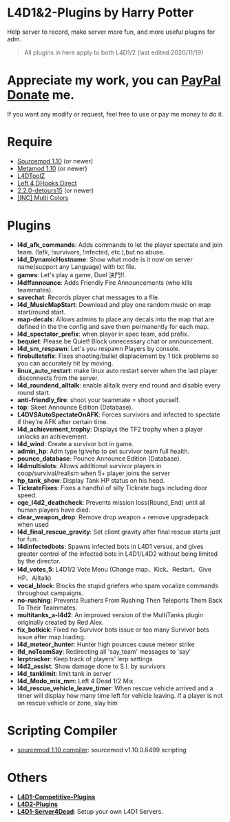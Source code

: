 ﻿# L4D1&2-Plugins  by Harry Potter
Help server to record, make server more fun, and more useful plugins for adm.
> All plugins in here apply to both L4D1/2 (last edited:2020/11/19)
# Appreciate my work, you can [PayPal Donate](https://paypal.me/Harry0215?locale.x=zh_TW) me.
If you want any modify or request, feel free to use or pay me money to do it.
# Require
* [Sourcemod 1.10](https://www.sourcemod.net/downloads.php?branch=1.10-dev) (or newer)
* [Metamod 1.10](https://www.sourcemm.net/downloads.php?branch=1.10-dev) (or newer)
* [L4DToolZ](https://forums.alliedmods.net/showthread.php?t=93600)
* [Left 4 DHooks Direct](https://forums.alliedmods.net/showthread.php?p=2684862)
* [2.2.0-detours15](https://forums.alliedmods.net/showpost.php?p=2588686&postcount=589) (or newer)
* [[INC] Multi Colors](https://forums.alliedmods.net/showthread.php?t=247770)

# Plugins
* <b>l4d_afk_commands</b>: Adds commands to let the player spectate and join team. (!afk, !survivors, !infected, etc.),but no abuse.
* <b>l4d_DynamicHostname</b>: Show what mode is it now on server name(support any Language) with txt file.
* <b>games</b>: Let's play a game, Duel 決鬥!!.
* <b>l4dffannounce</b>: Adds Friendly Fire Announcements (who kills teammates).
* <b>savechat</b>: Records player chat messages to a file.
* <b>l4d_MusicMapStart</b>: Download and play one random music on map start/round start.
* <b>map-decals</b>: Allows admins to place any decals into the map that are defined in the the config and save them permanently for each map.
* <b>l4d_spectator_prefix</b>: when player in spec team, add prefix.
* <b>bequiet</b>: Please be Quiet! Block unnecessary chat or announcement.
* <b>l4d_sm_respawn</b>: Let's you respawn Players by console.
* <b>firebulletsfix</b>: Fixes shooting/bullet displacement by 1 tick problems so you can accurately hit by moving.
* <b>linux_auto_restart</b>: make linux auto restart server when the last player disconnects from the server.
* <b>l4d_roundend_alltalk</b>: enable alltalk every end round and disable every round start.
* <b>anti-friendly_fire</b>: shoot your teammate = shoot yourself.
* <b>top</b>: Skeet Announce Edition (Database).
* <b>L4DVSAutoSpectateOnAFK</b>: Forces survivors and infected to spectate if they're AFK after certain time.
* <b>l4d_achievement_trophy</b>: Displays the TF2 trophy when a player unlocks an achievement.
* <b>l4d_wind</b>: Create a survivor bot in game.
* <b>admin_hp</b>: Adm type !givehp to set survivor team full health.
* <b>pounce_database</b>: Pounce Announce Edition (Database).
* <b>l4dmultislots</b>: Allows additional survivor players in coop/survival/realism when 5+ player joins the server
* <b>hp_tank_show</b>: Display Tank HP status on his head.
* <b>TickrateFixes</b>: Fixes a handful of silly Tickrate bugs including door speed.
* <b>cge_l4d2_deathcheck</b>: Prevents mission loss(Round_End) until all human players have died.
* <b>clear_weapon_drop</b>: Remove drop weapon + remove upgradepack when used
* <b>l4d_final_rescue_gravity</b>: Set client gravity after final rescue starts just for fun.
* <b>l4dinfectedbots</b>: Spawns infected bots in L4D1 versus, and gives greater control of the infected bots in L4D1/L4D2 without being limited by the director.
* <b>l4d_votes_5</b>: L4D1/2 Vote Menu (Change map、Kick、Restart、Give HP、Alltalk)
* <b>vocal_block</b>: Blocks the stupid griefers who spam vocalize commands throughout campaigns.
* <b>no-rushing</b>: Prevents Rushers From Rushing Then Teleports Them Back To Their Teammates.
* <b>multitanks_a-l4d2</b>: An improved version of the MultiTanks plugin originally created by Red Alex.
* <b>fix_botkick</b>: Fixed no Survivor bots issue or too many Survivor bots issue after map loading.
* <b>l4d_meteor_hunter</b>: Hunter high pounces cause meteor strike
* <b>lfd_noTeamSay</b>: Redirecting all 'say_team' messages to 'say'
* <b>lerptracker</b>: Keep track of players' lerp settings
* <b>l4d2_assist</b>: Show damage done to S.I. by survivors
* <b>l4d_tanklimit</b>: limit tank in server
* <b>l4d_Modo_mix_mm</b>: Left 4 Dead 1/2 Mix
* <b>l4d_rescue_vehicle_leave_timer</b>: When rescue vehicle arrived and a timer will display how many time left for vehicle leaving. If a player is not on rescue vehicle or zone, slay him
# Scripting Compiler
* [sourcemod 1.10 compiler](https://github.com/fbef0102/L4D2-Plugins/releases/download/v1.0/sourcemod_1.10_Compiler.zip): sourcemod v1.10.0.6499 scripting
# Others
* <b>[L4D1-Competitive-Plugins](https://github.com/fbef0102/L4D1-Competitive-Plugins)</b>
* <b>[L4D2-Plugins](https://github.com/fbef0102/L4D2-Plugins)</b>
* <b>[L4D1-Server4Dead](https://github.com/fbef0102/L4D1-Server4Dead)</b>: Setup your own L4D1 Servers.
